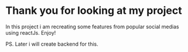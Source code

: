 # Thank you for looking at my project

In this project i am recreating some features from popular social medias using reactJs. Enjoy!

PS. Later i will create backend for this. 